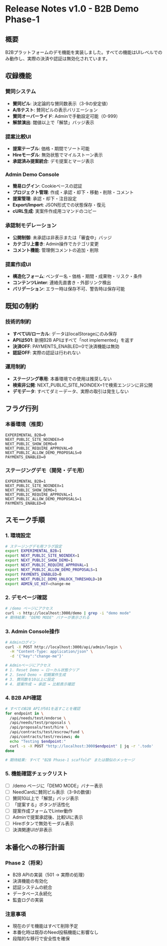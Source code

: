 # Release Notes v1.0 - B2B Demo Phase-1

## 概要
B2Bプラットフォームのデモ機能を実装しました。すべての機能はUIレベルでのみ動作し、実際の決済や認証は無効化されています。

## 収録機能

### 賛同システム
- **賛同ピル**: 決定論的な賛同数表示（3-9の安定値）
- **A/Bテスト**: 賛同ピルの表示バリエーション
- **賛同オーバーライド**: Adminで手動設定可能（0-999）
- **解禁演出**: 閾値以上で「解禁」バッジ表示

### 提案比較UI
- **提案テーブル**: 価格・期間でソート可能
- **Hireモーダル**: 無効状態でマイルストーン表示
- **承認済み提案統合**: デモ提案とマージ表示

### Admin Demo Console
- **簡易ログイン**: Cookieベースの認証
- **プロジェクト管理**: 作成・承認・却下・移動・削除・コメント
- **提案管理**: 承認・却下・注目設定
- **Export/Import**: JSON形式での状態保存・復元
- **cURL生成**: 実案件作成用コマンドのコピー

### 承認制モデレーション
- **公開制御**: 未承認は非表示または「審査中」バッジ
- **カテゴリ上書き**: Admin操作でカテゴリ変更
- **コメント機能**: 管理側コメントの追加・削除

### 提案作成UI
- **構造化フォーム**: ベンダー名・価格・期間・成果物・リスク・条件
- **コンテンツLinter**: 連絡先直書き・外部リンク検出
- **バリデーション**: エラー時は保存不可、警告時は保存可能

## 既知の制約

### 技術的制約
- **すべてUI/ローカル**: データはlocalStorageにのみ保存
- **APIは501**: 新規B2B APIはすべて「not implemented」を返す
- **決済OFF**: PAYMENTS_ENABLED=0で決済機能は無効
- **認証OFF**: 実際の認証は行われない

### 運用制約
- **ステージング専用**: 本番環境での使用は推奨しない
- **検索非公開**: NEXT_PUBLIC_SITE_NOINDEX=1で検索エンジンに非公開
- **デモデータ**: すべてダミーデータ、実際の取引は発生しない

## フラグ行列

### 本番環境（推奨）
```env
EXPERIMENTAL_B2B=0
NEXT_PUBLIC_SITE_NOINDEX=0
NEXT_PUBLIC_SHOW_DEMO=0
NEXT_PUBLIC_REQUIRE_APPROVAL=0
NEXT_PUBLIC_ALLOW_DEMO_PROPOSALS=0
PAYMENTS_ENABLED=0
```

### ステージングデモ（開発・デモ用）
```env
EXPERIMENTAL_B2B=1
NEXT_PUBLIC_SITE_NOINDEX=1
NEXT_PUBLIC_SHOW_DEMO=1
NEXT_PUBLIC_REQUIRE_APPROVAL=1
NEXT_PUBLIC_ALLOW_DEMO_PROPOSALS=1
PAYMENTS_ENABLED=0
```

## スモーク手順

### 1. 環境設定
```bash
# ステージングデモ用フラグ設定
export EXPERIMENTAL_B2B=1
export NEXT_PUBLIC_SITE_NOINDEX=1
export NEXT_PUBLIC_SHOW_DEMO=1
export NEXT_PUBLIC_REQUIRE_APPROVAL=1
export NEXT_PUBLIC_ALLOW_DEMO_PROPOSALS=1
export PAYMENTS_ENABLED=0
export NEXT_PUBLIC_DEMO_UNLOCK_THRESHOLD=10
export ADMIN_UI_KEY=change-me
```

### 2. デモページ確認
```bash
# /demo ページにアクセス
curl -s http://localhost:3000/demo | grep -i "demo mode"
# 期待結果: "DEMO MODE" バナーが表示される
```

### 3. Admin Console操作
```bash
# Adminログイン
curl -X POST http://localhost:3000/api/admin/login \
  -H "Content-Type: application/json" \
  -d '{"key":"change-me"}'

# Adminページにアクセス
# 1. Reset Demo → ローカル状態クリア
# 2. Seed Demo → 初期案件生成
# 3. 賛同数を10以上に設定
# 4. 提案作成 → 承認 → 比較表示確認
```

### 4. B2B API確認
```bash
# すべてのB2B APIが501を返すことを確認
for endpoint in \
  /api/needs/test/endorse \
  /api/needs/test/proposals \
  /api/proposals/test/hire \
  /api/contracts/test/escrow/fund \
  /api/contracts/test/reviews; do
  echo "Testing $endpoint:"
  curl -s -X POST "http://localhost:3000$endpoint" | jq -r '.todo'
done

# 期待結果: すべて "B2B Phase-1 scaffold" または類似のメッセージ
```

### 5. 機能確認チェックリスト
- [ ] /demo ページに「DEMO MODE」バナー表示
- [ ] NeedCardに賛同ピル表示（3-9の数値）
- [ ] 賛同10以上で「解禁」バッジ表示
- [ ] 「提案する」ボタンが活性化
- [ ] 提案作成フォームでLinter動作
- [ ] Adminで提案承認後、比較UIに表示
- [ ] Hireボタンで無効モーダル表示
- [ ] 決済関連UIが非表示

## 本番化への移行計画

### Phase 2（将来）
- B2B APIの実装（501 → 実際の処理）
- 決済機能の有効化
- 認証システムの統合
- データベース永続化
- 監査ログの実装

### 注意事項
- 現在のデモ機能はすべて削除予定
- 本番化時は既存のNeed投稿機能に影響なし
- 段階的な移行で安全性を確保
